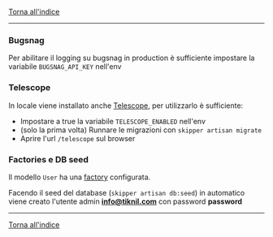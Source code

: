 [Torna all'indice](README.md)

----

### Bugsnag

Per abilitare il logging su bugsnag in production è sufficiente impostare la variabile `BUGSNAG_API_KEY` nell'env

### Telescope

In locale viene installato anche [Telescope](https://laravel.com/docs/10.x/telescope), per utilizzarlo è sufficiente:

- Impostare a true la variabile `TELESCOPE_ENABLED` nell'env
- (solo la prima volta) Runnare le migrazioni con `skipper artisan migrate`
- Aprire l'url `/telescope` sul browser

### Factories e DB seed

Il modello `User` ha una [factory](https://laravel.com/docs/10.x/eloquent-factories) configurata.

Facendo il seed del database (`skipper artisan db:seed`) in automatico viene creato l'utente admin **info@tiknil.com**
con password **password**

----

[Torna all'indice](README.md)
